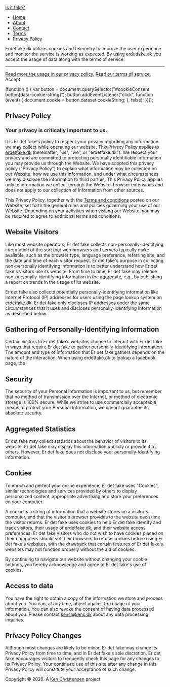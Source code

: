 [Is it fake?](https://www.erdetfake.dk/)

*   [Home](https://www.erdetfake.dk/)
*   [About](https://www.erdetfake.dk/about)
*   [Contact](https://www.erdetfake.dk/contact)
*   [Terms](https://www.erdetfake.dk/terms)
*   [Privacy Policy](https://www.erdetfake.dk/privacy)

Erdetfake.dk utilizes cookies and telemetry to improve the user experience and monitor the service is working as expected. By using erdetfake.dk you accept the usage of data along with the terms of service.

* * *

[Read more the usage in our privacy policy.](https://www.erdetfake.dk/privacy) [Read our terms of service.](https://www.erdetfake.dk/terms) Accept

(function () { var button = document.querySelector("#cookieConsent button\[data-cookie-string\]"); button.addEventListener("click", function (event) { document.cookie = button.dataset.cookieString; }, false); })();

Privacy Policy
--------------

### Your privacy is critically important to us.

It is Er det fake's policy to respect your privacy regarding any information we may collect while operating our website. This Privacy Policy applies to [erdetfake.dk](https://www.erdetfake.dk/) (hereinafter, "us", "we", or "erdetfake.dk"). We respect your privacy and are committed to protecting personally identifiable information you may provide us through the Website. We have adopted this privacy policy ("Privacy Policy") to explain what information may be collected on our Website, how we use this information, and under what circumstances we may disclose the information to third parties. This Privacy Policy applies only to information we collect through the Website, browser extensions and does not apply to our collection of information from other sources.

This Privacy Policy, together with the [Terms and conditions](https://www.erdetfake.dk/terms) posted on our Website, set forth the general rules and policies governing your use of our Website. Depending on your activities when visiting our Website, you may be required to agree to additional terms and conditions.

Website Visitors
----------------

Like most website operators, Er det fake collects non-personally-identifying information of the sort that web browsers and servers typically make available, such as the browser type, language preference, referring site, and the date and time of each visitor request. Er det fake's purpose in collecting non-personally identifying information is to better understand how Er det fake's visitors use its website. From time to time, Er det fake may release non-personally-identifying information in the aggregate, e.g., by publishing a report on trends in the usage of its website.

Er det fake also collects potentially personally-identifying information like Internet Protocol (IP) addresses for users using the page lookup system on erdetfake.dk. Er det fake only discloses IP addresses under the same circumstances that it uses and discloses personally-identifying information as described below.

Gathering of Personally-Identifying Information
-----------------------------------------------

Certain visitors to Er det fake's websites choose to interact with Er det fake in ways that require Er det fake to gather personally-identifying information. The amount and type of information that Er det fake gathers depends on the nature of the interaction. When using erdetfake.dk to lookup a facebook page, the

Security
--------

The security of your Personal Information is important to us, but remember that no method of transmission over the Internet, or method of electronic storage is 100% secure. While we strive to use commercially acceptable means to protect your Personal Information, we cannot guarantee its absolute security.

Aggregated Statistics
---------------------

Er det fake may collect statistics about the behavior of visitors to its website. Er det fake may display this information publicly or provide it to others. However, Er det fake does not disclose your personally-identifying information.

Cookies
-------

To enrich and perfect your online experience, Er det fake uses "Cookies", similar technologies and services provided by others to display personalized content, appropriate advertising and store your preferences on your computer.

A cookie is a string of information that a website stores on a visitor's computer, and that the visitor's browser provides to the website each time the visitor returns. Er det fake uses cookies to help Er det fake identify and track visitors, their usage of erdetfake.dk, and their website access preferences. Er det fake visitors who do not wish to have cookies placed on their computers should set their browsers to refuse cookies before using Er det fake's websites, with the drawback that certain features of Er det fake's websites may not function properly without the aid of cookies.

By continuing to navigate our website without changing your cookie settings, you hereby acknowledge and agree to Er det fake's use of cookies.

Access to data
--------------

You have the right to obtain a copy of the information we store and process about you. You can, at any time, object against the usage of your information. You can also revoke the consent of having data processed about you. Please contact [kenc@kenc.dk](mailto:kenc@kenc.dk?subject=GDPR) about any data processing inquiries.

Privacy Policy Changes
----------------------

Although most changes are likely to be minor, Er det fake may change its Privacy Policy from time to time, and in Er det fake's sole discretion. Er det fake encourages visitors to frequently check this page for any changes to its Privacy Policy. Your continued use of this site after any change in this Privacy Policy will constitute your acceptance of such change.

Copyright © 2020. A [Ken Christensen](https://kenc.dk/) project.[](https://facebook.com/erdetfake/)[](http://twitter.com/KenmanDK)[](https://www.linkedin.com/in/kencdk/)[](https://www.kenc.dk/)